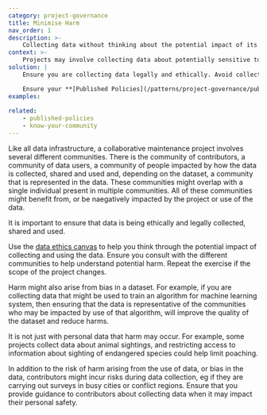 ```yaml
---
category: project-governance
title: Minimise Harm
nav_order: 1
description: >-
    Collecting data without thinking about the potential impact of its use may cause harm.
context: >-
    Projects may involve collecting data about potentially sensitive topics. There may be risks involved in collecting or using this data. Data may also cause harm because of biases that arise from its collection.
solution: |
    Ensure you are collecting data legally and ethically. Avoid collecting sensitive data or ensure that it is only shared limitedly so that  the potential impact is minimised. Make sure you **[Know Your Community](/patterns/community-management/know-your-community)** and use that insight to identify potential harm and take steps to reduce bias.

    Ensure your **[Published Policies](/patterns/project-governance/published-policies)** clarify what type of data is permitted to be collected in the project.
examples:
    
related:
    - published-policies
    - know-your-community
---
```


Like all data infrastructure, a collaborative maintenance project involves several different communities. There is the community of contributors, a community of data users, a community of people impacted by how the data is collected, shared and used and, depending on the dataset, a community that is represented in the data. These communities might overlap with a single individual present in multiple communities. All of these communities might benefit from, or be naegatively impacted by the project or use of the data.

It is important to ensure that data is being ethically and legally collected, shared and used.

Use the [data ethics canvas](https://theodi.org/article/data-ethics-canvas/) to help you think through the potential impact of collecting and using the data. Ensure you consult with the different communities  to help understand potential harm. Repeat the exercise if the scope of the project changes.

Harm might also arise from bias in a dataset. For example, if you are collecting data that might be used to train an algorithm for machine learning system, then ensuring that the data is representative of the communities who may be impacted by use of that algorithm, will improve the quality of the dataset and reduce harms.

It is not just with personal data that harm may occur. For example, some projects collect data about animal sightings, and restricting access to information  about sighting of endangered species could help limit poaching.

In addition to the risk of harm arising from the use of data, or bias in the data, contributors might incur risks during data collection, eg if they are carrying out surveys in busy cities or conflict regions. Ensure that you provide guidance to contributors about collecting data when it may impact their personal safety.
